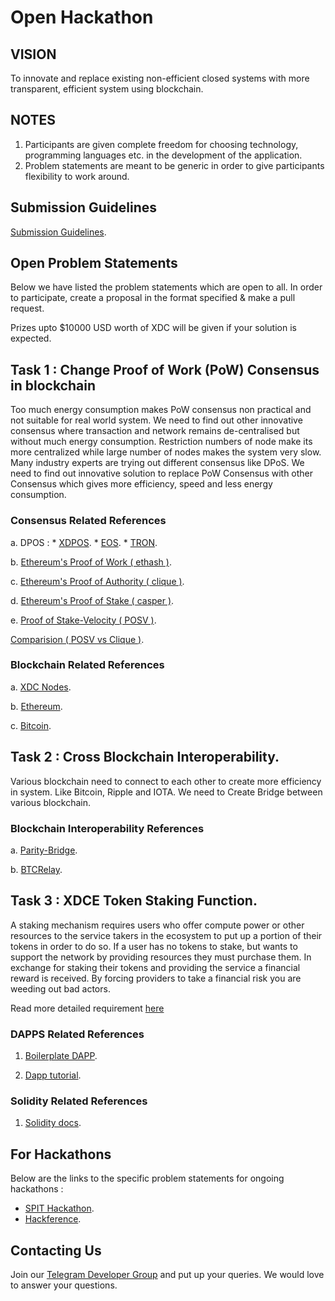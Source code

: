 # Open Hackathon

## VISION

To innovate and replace existing non-efficient closed systems with more transparent, efficient system using blockchain.

## NOTES
1. Participants are given complete freedom for choosing technology, programming languages etc. in the development of the application.
2. Problem statements are meant to be generic in order to give participants flexibility to work around.

## Submission Guidelines
 [Submission Guidelines](./SubmissionGuide).


## Open Problem Statements

Below we have listed the problem statements which are open to all. In order to participate, create a proposal in the format specified & make a pull request.

Prizes upto $10000 USD worth of XDC will be given if your solution is expected.

## Task 1 : Change Proof of Work (PoW) Consensus in blockchain

Too much energy consumption makes PoW consensus non practical and not suitable for real world system.
We need to find out other innovative consensus where transaction and network remains de-centralised but without much energy consumption.
Restriction numbers of node make its more centralized while large number of nodes makes the system very slow.
Many industry experts are trying out different consensus like DPoS.
We need to find out innovative solution to replace PoW Consensus with other Consensus which gives more efficiency, speed and less energy consumption.

### Consensus Related References

a. DPOS :
      * [XDPOS](https://github.com/riteshkakkad/XDPOS).
      * [EOS](https://github.com/EOSIO).
      * [TRON](https://github.com/tronprotocol/java-tron).

b. [Ethereum's Proof of Work ( ethash )](https://github.com/ethereum/go-ethereum/tree/master/consensus/ethash).

c. [Ethereum's Proof of Authority ( clique )](https://github.com/ethereum/go-ethereum/tree/master/consensus/clique).

d. [Ethereum's Proof of Stake ( casper )](https://github.com/ethereum/casper).

e. [Proof of Stake-Velocity ( POSV )](https://github.com/tomochain/tomochain).

[Comparision ( POSV vs Clique )](./Comparision_POSV_Clique.html).

### Blockchain Related References

a. [XDC Nodes](https://github.com/XinFinOrg/XDC01-docker-Nnodes).

b. [Ethereum](https://github.com/ethereum/go-ethereum).

c. [Bitcoin](https://github.com/bitcoin/bitcoin).


## Task 2 : Cross Blockchain Interoperability.

Various blockchain need to connect to each other to create more efficiency in system. Like Bitcoin, Ripple and IOTA. We need to Create Bridge between various blockchain.

### Blockchain Interoperability References

a. [Parity-Bridge](https://github.com/paritytech/parity-bridge).

b. [BTCRelay](https://github.com/ethereum/btcrelay).

## Task 3 : XDCE Token Staking Function.

A staking mechanism requires users who offer compute power or other resources to the service takers in the ecosystem to put up a portion of their tokens in order to do so. If a user has no tokens to stake, but wants to support the network by providing resources they must purchase them. In exchange for staking their tokens and providing the service a financial reward is received. By forcing providers to take a financial risk you are weeding out bad actors.

Read more detailed requirement [here](https://github.com/XinFinOrg/Hackathon/blob/master/OpenHackathon/XDCE_Staking_Function.md)

### DAPPS Related References

1. [Boilerplate DAPP](https://github.com/XinFinOrg/dapp-boilerplate).

2. [Dapp tutorial](https://docs.google.com/presentation/d/1XKhsEttbsRbdIouG65KWarMLmQDvJQDWIAywfQ4aNCE/edit?usp=sharing).

### Solidity Related References
1. [Solidity docs](https://docs.google.com/presentation/d/1NH98mdt3LgzpbR-tI_jkpFSkBq0KUwZ-8wQ1xNC4qRg/edit?usp=sharing).


## For Hackathons

Below are the links to the specific problem statements for ongoing hackathons :

* [SPIT Hackathon](./SPIT/ReadMe.md).
* [Hackference](./Hackference-2018/ReadMe.md).


## Contacting Us

Join our [Telegram Developer Group](https://t.me/XinFinDevelopers) and put up your queries. We would love to answer your questions.
